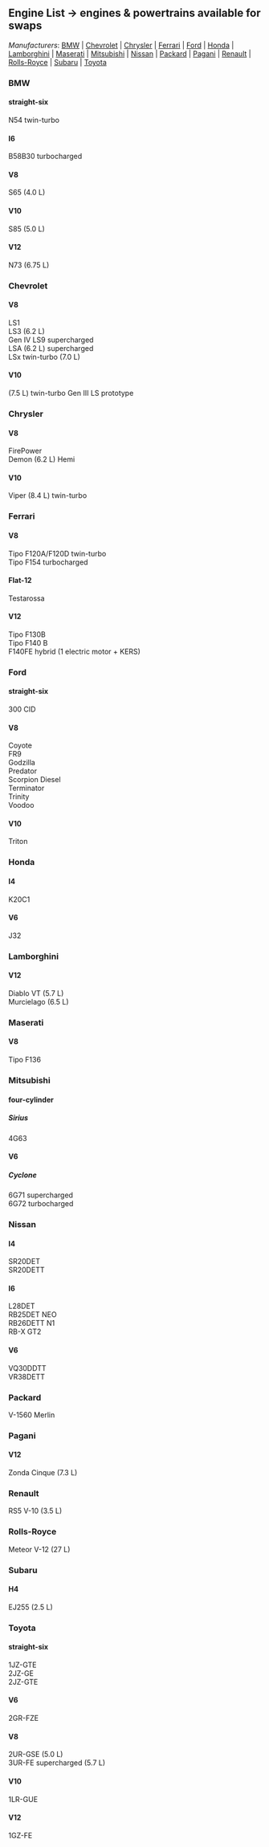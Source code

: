 ## Engine List -> engines & powertrains available for swaps
*Manufacturers*:
[BMW](https://github.com/the-wt-ahmadi/Limitless/blob/master/MOTORS.md#bmw) | [Chevrolet](https://github.com/the-wt-ahmadi/Limitless/blob/master/MOTORS.md#chevrolet) | [Chrysler](https://github.com/the-wt-ahmadi/Limitless/blob/master/MOTORS.md#chrysler) | [Ferrari](https://github.com/the-wt-ahmadi/Limitless/blob/master/MOTORS.md#ferrari) | [Ford](https://github.com/the-wt-ahmadi/Limitless/blob/master/MOTORS.md#ford) | [Honda](https://github.com/the-wt-ahmadi/Limitless/blob/master/MOTORS.md#honda) | [Lamborghini](https://github.com/the-wt-ahmadi/Limitless/blob/master/MOTORS.md#lamborghini) | [Maserati](https://github.com/the-wt-ahmadi/Limitless/blob/master/MOTORS.md#maserati) | [Mitsubishi](https://github.com/the-wt-ahmadi/Limitless/blob/master/MOTORS.md#mitsubishi) | [Nissan](https://github.com/the-wt-ahmadi/Limitless/blob/master/MOTORS.md#nissan) | [Packard](https://github.com/the-wt-ahmadi/Limitless/blob/master/MOTORS.md#packard) | [Pagani](https://github.com/the-wt-ahmadi/Limitless/blob/master/MOTORS.md#pagani) | [Renault](https://github.com/the-wt-ahmadi/Limitless/blob/master/MOTORS.md#renault) | [Rolls-Royce](https://github.com/the-wt-ahmadi/Limitless/blob/master/MOTORS.md#rolls-royce) | [Subaru](https://github.com/the-wt-ahmadi/Limitless/blob/master/MOTORS.md#subaru) | [Toyota](https://github.com/the-wt-ahmadi/Limitless/blob/master/MOTORS.md#toyota) 
  ### BMW
   #### straight-six
   N54 twin-turbo
   #### I6
   B58B30 turbocharged
   #### V8
   S65 (4.0 L)
   #### V10
   S85 (5.0 L)
   #### V12
   N73 (6.75 L)
  ### Chevrolet
   #### V8
   LS1    
   LS3 (6.2 L)    
   Gen IV LS9 supercharged    
   LSA (6.2 L) supercharged    
   LSx twin-turbo (7.0 L)
   #### V10
   (7.5 L) twin-turbo Gen III LS prototype
  ### Chrysler
   #### V8
   FirePower    
   Demon (6.2 L) Hemi
   #### V10
   Viper (8.4 L) twin-turbo
  ### Ferrari
   #### V8
   Tipo F120A/F120D twin-turbo    
   Tipo F154 turbocharged
   #### Flat-12
   Testarossa
   #### V12
   Tipo F130B    
   Tipo F140 B    
   F140FE hybrid (1 electric motor + KERS)
  ### Ford
   #### straight-six
   300 CID
   #### V8
   Coyote    
   FR9    
   Godzilla    
   Predator    
   Scorpion Diesel    
   Terminator    
   Trinity     
   Voodoo
   #### V10
   Triton
  ### Honda
   #### I4
   K20C1
   #### V6
   J32
  ### Lamborghini
   #### V12
   Diablo VT (5.7 L)    
   Murcielago (6.5 L)
  ### Maserati
   #### V8
   Tipo F136
  ### Mitsubishi
   #### four-cylinder
   ##### Sirius
   4G63
   #### V6
   ##### Cyclone
   6G71 supercharged    
   6G72 turbocharged
  ### Nissan
   #### I4
   SR20DET    
   SR20DETT
   #### I6
   L28DET    
   RB25DET NEO    
   RB26DETT N1    
   RB-X GT2
   #### V6
   VQ30DDTT    
   VR38DETT
  ### Packard
   V-1560 Merlin
  ### Pagani
   #### V12
   Zonda Cinque (7.3 L)
  ### Renault
   RS5 V-10 (3.5 L)
  ### Rolls-Royce
   Meteor V-12 (27 L)
  ### Subaru
   #### H4
   EJ255 (2.5 L)
  ### Toyota
   #### straight-six
   1JZ-GTE    
   2JZ-GE    
   2JZ-GTE
   #### V6
   2GR-FZE
   #### V8
   2UR-GSE (5.0 L)    
   3UR-FE supercharged (5.7 L)
   #### V10
   1LR-GUE
   #### V12
   1GZ-FE
